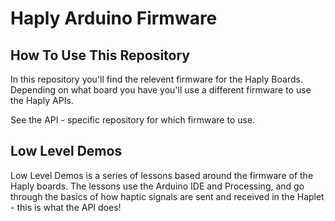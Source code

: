 # Haply Arduino Firmware

## How To Use This Repository
In this repository you'll find the relevent firmware for the Haply Boards. Depending on what board you have you'll use a different firmware to use the Haply APIs.

See the API - specific repository for which firmware to use.

## Low Level Demos
Low Level Demos is a series of lessons based around the firmware of the Haply boards. The lessons use the Arduino IDE and Processing, and go through the basics of how haptic signals are sent and received in the Haplet - this is what the API does!
